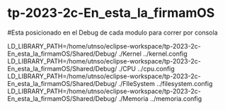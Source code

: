 # tp-2023-2c-En_esta_la_firmamOS

#Esta posicionado en el Debug de cada modulo para correr por consola

LD_LIBRARY_PATH=/home/utnso/eclipse-workspace/tp-2023-2c-En_esta_la_firmamOS/Shared/Debug/ ./Kernel ../kernel.config
LD_LIBRARY_PATH=/home/utnso/eclipse-workspace/tp-2023-2c-En_esta_la_firmamOS/Shared/Debug/ ./CPU ../cpu.config
LD_LIBRARY_PATH=/home/utnso/eclipse-workspace/tp-2023-2c-En_esta_la_firmamOS/Shared/Debug/ ./FIleSystem ../filesystem.config
LD_LIBRARY_PATH=/home/utnso/eclipse-workspace/tp-2023-2c-En_esta_la_firmamOS/Shared/Debug/ ./Memoria ../memoria.config